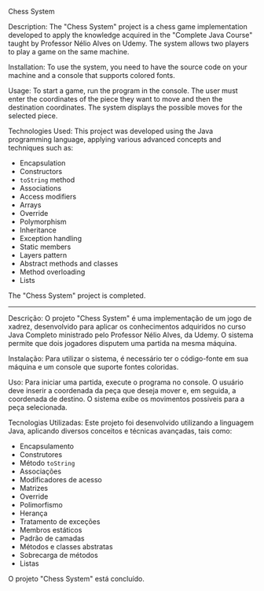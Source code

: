 Chess System

Description:
The "Chess System" project is a chess game implementation developed to apply the knowledge acquired in the "Complete Java Course" taught by Professor Nélio Alves on Udemy. The system allows two players to play a game on the same machine.

Installation:
To use the system, you need to have the source code on your machine and a console that supports colored fonts.

Usage:
To start a game, run the program in the console. The user must enter the coordinates of the piece they want to move and then the destination coordinates. The system displays the possible moves for the selected piece.

Technologies Used:
This project was developed using the Java programming language, applying various advanced concepts and techniques such as:
- Encapsulation
- Constructors
- `toString` method
- Associations
- Access modifiers
- Arrays
- Override
- Polymorphism
- Inheritance
- Exception handling
- Static members
- Layers pattern
- Abstract methods and classes
- Method overloading
- Lists

The "Chess System" project is completed.

---

Descrição:
O projeto "Chess System" é uma implementação de um jogo de xadrez, desenvolvido para aplicar os conhecimentos adquiridos no curso Java Completo ministrado pelo Professor Nélio Alves, da Udemy. O sistema permite que dois jogadores disputem uma partida na mesma máquina.

Instalação:
Para utilizar o sistema, é necessário ter o código-fonte em sua máquina e um console que suporte fontes coloridas.

Uso:
Para iniciar uma partida, execute o programa no console. O usuário deve inserir a coordenada da peça que deseja mover e, em seguida, a coordenada de destino. O sistema exibe os movimentos possíveis para a peça selecionada.

Tecnologias Utilizadas:
Este projeto foi desenvolvido utilizando a linguagem Java, aplicando diversos conceitos e técnicas avançadas, tais como:
- Encapsulamento
- Construtores
- Método `toString`
- Associações
- Modificadores de acesso
- Matrizes
- Override
- Polimorfismo
- Herança
- Tratamento de exceções
- Membros estáticos
- Padrão de camadas
- Métodos e classes abstratas
- Sobrecarga de métodos
- Listas

O projeto "Chess System" está concluído.
